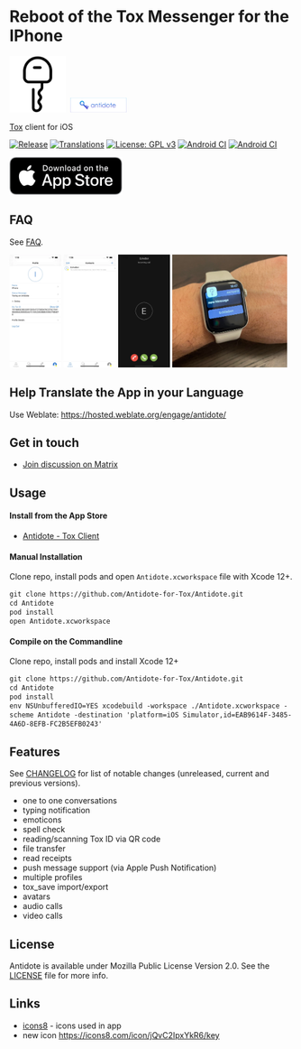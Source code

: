 # Reboot of the Tox Messenger for the IPhone

<img src="https://raw.githubusercontent.com/Zoxcore/Antidote/develop/Antidote/appstore.png" width=100>&nbsp;&nbsp;<img src="https://raw.githubusercontent.com/Zoxcore/Antidote/develop/Antidote/old_antidote_logo_with_text.png" width=100>

[Tox](https://tox.chat/) client for iOS

[![Release](https://img.shields.io/github/v/release/Zoxcore/Antidote.svg)](https://github.com/Zoxcore/Antidote/releases/latest/)
[![Translations](https://hosted.weblate.org/widgets/antidote/-/svg-badge.svg)](https://hosted.weblate.org/engage/antidote/)
[![License: GPL v3](https://img.shields.io/badge/License-MPL_2.0-blue.svg)](https://opensource.org/licenses/MPL-2.0)
[![Android CI](https://github.com/Zoxcore/Antidote/workflows/Nightly/badge.svg)](https://github.com/Zoxcore/Antidote/actions?query=workflow%3A%22Nightly%22)
[![Android CI](https://github.com/Zoxcore/Antidote/workflows/PullRequest/badge.svg)](https://github.com/Zoxcore/Antidote/actions?query=workflow%3A%22PullRequest%22)

<a href="https://apps.apple.com/app/antidote-tox-client/id1592895292"><img src="https://raw.githubusercontent.com/Zoxcore/Antidote/develop/docs/appstore-badge.png" width="200"></a>

## FAQ

See [FAQ](FAQ/en.md).


<img src="https://raw.githubusercontent.com/Zoxcore/Antidote/develop/docs/app003.png" height="200px">&nbsp;<img src="https://raw.githubusercontent.com/Zoxcore/Antidote/develop/docs/app002.png" height="200px">&nbsp;<img src="https://raw.githubusercontent.com/Zoxcore/Antidote/develop/docs/app001.png" height="200px">&nbsp;<img src="https://raw.githubusercontent.com/Zoxcore/Antidote/develop/docs/applewatch_push.jpg" height="200px">

## Help Translate the App in your Language

Use Weblate:
https://hosted.weblate.org/engage/antidote/

## Get in touch
* <a href="https://matrix.to/#/#antidote:libera.chat">Join discussion on Matrix</a><br>

## Usage

#### Install from the App Store
* <a href="https://apps.apple.com/app/antidote-tox-client/id1592895292">Antidote - Tox Client</a><br>


#### Manual Installation

Clone repo, install pods and open `Antidote.xcworkspace` file with Xcode 12+.

```
git clone https://github.com/Antidote-for-Tox/Antidote.git
cd Antidote
pod install
open Antidote.xcworkspace
```

#### Compile on the Commandline
Clone repo, install pods and install Xcode 12+

```
git clone https://github.com/Antidote-for-Tox/Antidote.git
cd Antidote
pod install
env NSUnbufferedIO=YES xcodebuild -workspace ./Antidote.xcworkspace -scheme Antidote -destination 'platform=iOS Simulator,id=EAB9614F-3485-4A6D-8EFB-FC2B5EFB0243'
```

## Features

See [CHANGELOG](CHANGELOG.md) for list of notable changes (unreleased, current and previous versions).

-  one to one conversations
-  typing notification
-  emoticons
-  spell check
-  reading/scanning Tox ID via QR code
-  file transfer
-  read receipts
-  push message support (via Apple Push Notification)
-  multiple profiles
-  tox_save import/export
-  avatars
-  audio calls
-  video calls

## License

Antidote is available under Mozilla Public License Version 2.0. See the [LICENSE](LICENSE) file for more info.

## Links

- [icons8](http://icons8.com/) - icons used in app
- new icon https://icons8.com/icon/jQvC2IpxYkR6/key


